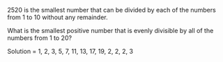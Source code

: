 2520 is the smallest number that can be divided by each of the numbers from 1 to 10 without any remainder.

What is the smallest positive number that is evenly divisible by all of the numbers from 1 to 20?

Solution = 1, 2, 3, 5, 7, 11, 13, 17, 19, 2, 2, 2, 3
